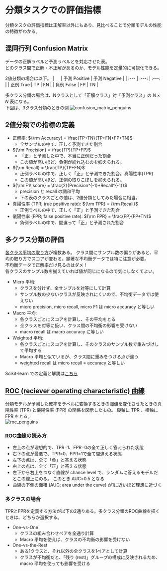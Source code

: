 # 分類タスクでの評価指標
分類タスクの評価指標は正解率以外にもあり、見比べることで分類モデルの性能の特徴がわかる。

## 混同行列 Confusion Matrix

データの正解ラベルと予測ラベルとを対応させた表。  
どのクラス間で正解・不正解があるのか、モデル性能を定量的に可視化できる。

2値分類の場合は以下。
| 　 | 予測 Positive | 予測 Negative |
| :--- | :---: | :---: |
| 正例 True | TP | FN |
| 負例 False | FP | TN |

多クラス分類の場合は、Nクラスとして「正解クラス」対「予測クラス」の $N \times N$ 表になる。  
下図は、3クラス分類のときの例
![confusion_matrix_penguins](https://github.com/user-attachments/assets/68cddaec-a17f-4082-9d69-5cb743363146)


## 2値分類での指標の定義
* 正解率: ${\rm Accuracy} = \frac{TP+TN}{TP+FN+FP+TN}$  
  * 全サンプルの中で、正しく予測できた割合
* ${\rm Precision} = \frac{TP}{TP+FP}$  
  * 「正」と予測した中で、本当に正例だった割合  
  * この値が高いほど、負例が紛れ込むのを抑えられる。  
* ${\rm Recall} = \frac{TP}{TP+FN}$
  * 正例ラベルの中で、正しく「正」と予測できた割合。真陽性率(TPR)  
  * この値が高いほど、正例の取りこぼしを抑えられる。  
* ${\rm F1\ score} = \frac{2}{Precision^{-1}+Recall^{-1}}$  
  * precision と recall の調和平均  
  * 下の表のクラスごとの値は、2値分類としてみた場合に相当。
* 真陽性率 (TPR; true positive rate): ${\rm TPR} = {\rm Recall}$
  * 正例ラベルの中で、正しく「正」と予測できた割合  
* 儀陽性率 (FPR; false positive rate): ${\rm FPR} = \frac{FP}{FP+TN}$
  * 負例ラベルの中で、間違って「正」と予測された割合  


## 多クラス分類の評価
[各クラス平均の取り方](https://scikit-learn.org/1.5/modules/model_evaluation.html#from-binary-to-multiclass-and-multilabel)が複数ある。
クラス間にサンプル数の偏りがあると、平均の取り方でスコアが変わる。顕著な不均衡データでは特に注意が必要。  
不均衡データで正解率だけ見るのはダメ！  
各クラスのサンプル数を揃えていれば値が同じになるので気にしなくてよい。

* Micro 平均:
  * クラスを分けず、全サンプルを対等にして計算  
  * サンプル数の少ないクラスが反映されにくいので、不均衡データでは使えない  
  * micro precision, micro recall, micro F1 は micro accuracy と等しい
* Macro 平均:
  * 各クラスごとにスコアを計算し、その平均をとる  
  * 全クラスを対等に扱い、クラス間の不均衡の影響を受けない
  * macro recall は macro accuracy に等しい
* Weighted 平均:
  * 各クラスごとにスコアを計算し、そのクラスのサンプル数で重みづけして平均する
  * Macro 平均と似ているが、クラス間に重みをつける点が違う  
  * weighted recall は micro recall = accuracy と等しい

Scikit-learn での定義と解説は[こちら](https://scikit-learn.org/1.5/modules/model_evaluation.html#multiclass-and-multilabel-classification)

## [ROC (reciever operating characteristic) 曲線](https://scikit-learn.org/1.5/modules/model_evaluation.html#roc-metrics)
分類モデルが予測した確率をラベルに変換するときの閾値を変化させたときの真陽性率 (TPR) と儀陽性率 (FPR) の関係を図示したもの。
縦軸に TPR 、横軸に FPR をとる。  
![roc_penguins](https://github.com/user-attachments/assets/299d63be-2732-4f9a-afb0-8a8c4dc08b61)

### ROC曲線の読み方
* 左上の点が理想的で、TPR=1、FPR=0の全て正しく答えられた状態  
* 右下の点が最悪で、TPR=0、FPR=1で全て間違える状態
* 左下の点は、全て「負」と答える状態
* 右上の点は、全て「正」と答える状態
* 左下から右上をつなぐ直線が chance level で、ランダムに答えるモデルだとこの線上にのる。
このとき AUC=0.5 となる
* 曲線の下側の面積 (AUC; area under the curve) が1に近いほど理想に近づく

### 多クラスの場合
TPRとFPRを定義する方法が以下の2通りある。多クラス分類のROC曲線を描くときは、どちらか選択する。
* One-vs-One
  * クラスの組み合わせペアを全通り計算
  * Macro 平均を使えば、クラスの不均衡の影響を受けない
* One-vs-the-Rest
  * ある1クラスと、それ以外の全クラスを1ペアとして計算
  * クラスが不均衡だと、「残り (rest)」グループの構成に反映されるため、macro 平均を使っても影響を受ける
